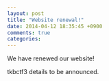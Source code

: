 ```yaml
---
layout: post
title: "Website renewal!"
date: 2014-04-12 18:35:45 +0900
comments: true
categories: 
---
```


We have renewed our website!

tkbctf3 details to be announced.
